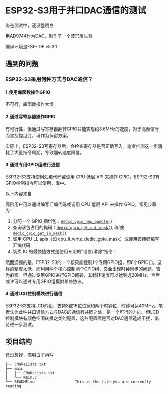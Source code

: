 # ESP32-S3用于并口DAC通信的测试
尚在测试中，还没整明白

用AD9744作为DAC，制作了一个波形发生器

编译环境是ESP-IDF v5.3.1

## 遇到的问题

### ESP32-S3采用何种方式与DAC通信？

#### 1.使用库函数操作GPIO

不可行，库函数操作太慢。

#### 2.通过写寄存器操作GPIO

有可行性，但通过写寄存器翻转GPIO只能实现约3.6MHz的速度，对于高频信号而言捉襟见肘，可作为保留方案。

实际上，ESP32-S3写寄存器后，会检查寄存器是否正确写入，笔者推测这一步消耗了大量指令周期，导致翻转速度降低。

#### 3.通过专用GPIO组进行通信

ESP32-S3支持使用汇编代码或调用 CPU 低层 API 来操作 GPIO，ESP32-S3有GPIO控制指令可以使用，库中。

以下内容来自

[ESP32-IDF编程指南]: https://docs.espressif.com/projects/esp-idf/zh_CN/v5.3.1/esp32s3/api-reference/peripherals/dedic_gpio.html	"ESP32-IDF编程指南"

高阶用户可以通过编写汇编代码或调用 CPU 低层 API 来操作 GPIO。常见步骤为：

1. 分配一个 GPIO 捆绑包：[`dedic_gpio_new_bundle()`](https://docs.espressif.com/projects/esp-idf/zh_CN/v5.3.1/esp32s3/api-reference/peripherals/dedic_gpio.html#_CPPv421dedic_gpio_new_bundlePK26dedic_gpio_bundle_config_tP26dedic_gpio_bundle_handle_t)
2. 查询该包占用的掩码：[`dedic_gpio_get_out_mask()`](https://docs.espressif.com/projects/esp-idf/zh_CN/v5.3.1/esp32s3/api-reference/peripherals/dedic_gpio.html#_CPPv423dedic_gpio_get_out_mask26dedic_gpio_bundle_handle_tP8uint32_t) 和/或 [`dedic_gpio_get_in_mask()`](https://docs.espressif.com/projects/esp-idf/zh_CN/v5.3.1/esp32s3/api-reference/peripherals/dedic_gpio.html#_CPPv422dedic_gpio_get_in_mask26dedic_gpio_bundle_handle_tP8uint32_t)
3. 调用 CPU LL apis（如 cpu_ll_write_dedic_gpio_mask）或使用该掩码编写汇编代码
4. 切换 IO 的最快捷方式是使用专用的“设置/清除”指令：



然而遗憾的是，ESP32-S3的一个核只能控制1个专用GPIO组，即8个GPIO口。这样的精度太低，而利用两个核心控制两个GPIO组，又会出现时钟同步的问题，较为麻烦。但通过专用GPIO进行GPIO翻转，其翻转速度可以达到近20MHz，今后或许可以通过专用GPIO组模拟某些协议。

#### 4.通过LCD控制模块进行通信

ESP32-S3支持LCD外设，支持8或16位位宽和两个时钟位，时钟可达40MHz。笔者认为此种并口通信方式与DAC的通信有共同之处，是一个可行的方向。但LCD控制模块有颜色空间转换之类的配置，这些配置项是否对DAC通信造成干扰，尚待进一步测试。

## 项目结构

还没想好，搞明白了再写

```
├── CMakeLists.txt
├── main
│   ├── CMakeLists.txt
│   └── main.c
└── README.md                  This is the file you are currently reading
```
